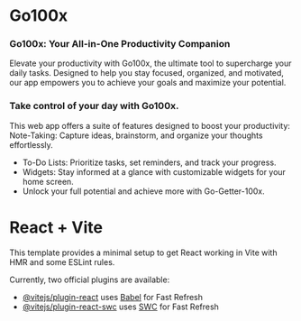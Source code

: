 # Go100x 
### Go100x: Your All-in-One Productivity Companion
Elevate your productivity with Go100x, the ultimate tool to supercharge your daily tasks. Designed to help you stay focused, organized, and motivated, our app empowers you to achieve your goals and maximize your potential.

### Take control of your day with Go100x. 
This web app offers a suite of features designed to boost your productivity:
Note-Taking: Capture ideas, brainstorm, and organize your thoughts effortlessly.
- To-Do Lists: Prioritize tasks, set reminders, and track your progress.
- Widgets: Stay informed at a glance with customizable widgets for your home screen.
- Unlock your full potential and achieve more with Go-Getter-100x.

# React + Vite

This template provides a minimal setup to get React working in Vite with HMR and some ESLint rules.

Currently, two official plugins are available:

- [@vitejs/plugin-react](https://github.com/vitejs/vite-plugin-react/blob/main/packages/plugin-react/README.md) uses [Babel](https://babeljs.io/) for Fast Refresh
- [@vitejs/plugin-react-swc](https://github.com/vitejs/vite-plugin-react-swc) uses [SWC](https://swc.rs/) for Fast Refresh
